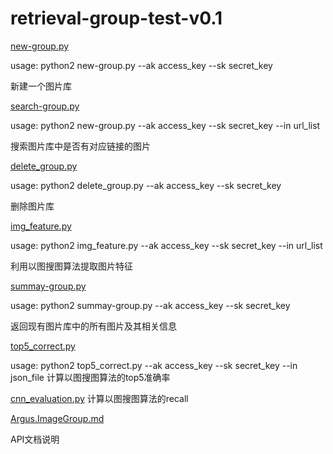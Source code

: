 # retrieval-group-test-v0.1
[new-group.py](./new_group.py)

usage: python2 new-group.py --ak access_key --sk secret_key

新建一个图片库


[search-group.py](./search_group.py)

usage: python2 new-group.py --ak access_key --sk secret_key --in url_list

搜索图片库中是否有对应链接的图片


[delete_group.py](./delete_group.py)

usage: python2 delete_group.py --ak access_key --sk secret_key

删除图片库


[img_feature.py](./img_feature.py)

usage: python2 img_feature.py --ak access_key --sk secret_key --in url_list

利用以图搜图算法提取图片特征


[summay-group.py](./summary_group.py)

usage: python2 summay-group.py --ak access_key --sk secret_key

返回现有图片库中的所有图片及其相关信息


[top5_correct.py](./top5_correct.py)

usage: python2 top5_correct.py --ak access_key --sk secret_key --in json_file
计算以图搜图算法的top5准确率

[cnn_evaluation.py](./cnn_evaluation.py)
计算以图搜图算法的recall


[Argus.ImageGroup.md](./Argus.ImageGroup.md)

API文档说明





